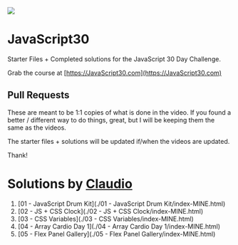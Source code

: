 ![](https://javascript30.com/images/JS3-social-share.png)

# JavaScript30

Starter Files + Completed solutions for the JavaScript 30 Day Challenge. 

Grab the course at [https://JavaScript30.com](https://JavaScript30.com)

## Pull Requests

These are meant to be 1:1 copies of what is done in the video. If you found a better / different way to do things, great, but I will be keeping them the same as the videos. 

The starter files + solutions will be updated if/when the videos are updated. 

Thank!

# Solutions by [Claudio](https://github.com/claudiopro)

1. [01 - JavaScript Drum Kit](./01 - JavaScript Drum Kit/index-MINE.html)
1. [02 - JS + CSS Clock](./02 - JS + CSS Clock/index-MINE.html)
1. [03 - CSS Variables](./03 - CSS Variables/index-MINE.html)
1. [04 - Array Cardio Day 1](./04 - Array Cardio Day 1/index-MINE.html)
1. [05 - Flex Panel Gallery](./05 - Flex Panel Gallery/index-MINE.html)
